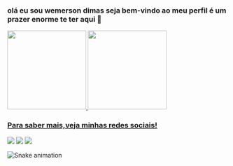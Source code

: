 ### olá  eu sou wemerson dimas seja bem-vindo ao meu perfil é um prazer enorme te ter aqui 👋
 <div>
   <a href="https://github.com/wemersonDimas">
   <img height="180em" src="https://github-readme-stats.vercel.app/api?username=wemersonDimas&show_icons=false&theme=dark&include_all_commits=true&count_private=true"/>
   <img height="180em" src="https://github-readme-stats.vercel.app/api/top-langs/?username=wemersonDimas&layout=compact&langs_count=6&theme=dark"/>


 
 <br>
 
  ### Para saber mais,veja minhas redes sociais!
 
<div> 

  <a href="https://instagram.com/dimaswemerson" target="_blank"><img src="https://img.shields.io/badge/-Instagram-%23E4405F?style=for-the-badge&logo=instagram&logoColor=white" target="_blank"></a>
<a href = "mailto:wemersondimas@gmail.com"><img src="https://img.shields.io/badge/-Gmail-%23333?style=for-the-badge&logo=gmail&logoColor=white" target="_blank"></a>
<a href = ""><img src="h[ttps://img.shields.io/badge/WhatsApp-25D366?style=for-the-badge&logo=whatsapp&logoColor=white](https://api.whatsapp.com/send?phone=5531999525914)" target="_green"></a>
 
 ![Snake animation](https://github.com/wemersonDimas/wemersonDimas/blob/output/github-contribution-grid-snake.svg)
 
</div>

